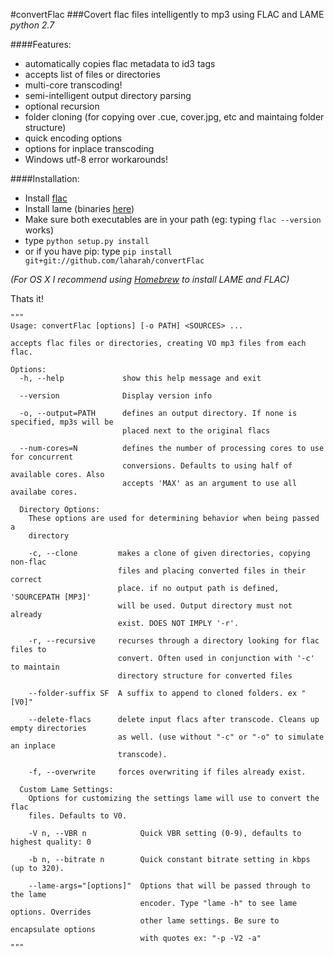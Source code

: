 #convertFlac
###Covert flac files intelligently to mp3 using FLAC and LAME
*python 2.7*

####Features:
*   automatically copies flac metadata to id3 tags
*   accepts list of files or directories
*   multi-core transcoding!
*   semi-intelligent output directory parsing
*   optional recursion
*   folder cloning (for copying over .cue, cover.jpg, etc and maintaing folder structure)
*   quick encoding options
*   options for inplace transcoding
*   Windows utf-8 error workarounds!

####Installation:
*   Install [flac](https://xiph.org/flac/download.html)
*   Install lame (binaries [here](http://lame.sourceforge.net/links.php#Binaries))
*   Make sure both executables are in your path (eg: typing `flac --version` works)
*   type `python setup.py install` 
*   or if you have pip: type `pip install git+git://github.com/laharah/convertFlac`

*(For OS X I recommend using [Homebrew](http://brew.sh) to install LAME and FLAC)*

Thats it!


    """
    Usage: convertFlac [options] [-o PATH] <SOURCES> ...

    accepts flac files or directories, creating VO mp3 files from each flac.

    Options:
      -h, --help             show this help message and exit

      --version              Display version info

      -o, --output=PATH      defines an output directory. If none is specified, mp3s will be
                             placed next to the original flacs

      --num-cores=N          defines the number of processing cores to use for concurrent
                             conversions. Defaults to using half of available cores. Also
                             accepts 'MAX' as an argument to use all availabe cores.

      Directory Options:
        These options are used for determining behavior when being passed a
        directory

        -c, --clone         makes a clone of given directories, copying non-flac
                            files and placing converted files in their correct
                            place. if no output path is defined, 'SOURCEPATH [MP3]'
                            will be used. Output directory must not already
                            exist. DOES NOT IMPLY '-r'.

        -r, --recursive     recurses through a directory looking for flac files to
                            convert. Often used in conjunction with '-c' to maintain
                            directory structure for converted files

        --folder-suffix SF  A suffix to append to cloned folders. ex " [V0]"

        --delete-flacs      delete input flacs after transcode. Cleans up empty directories
                            as well. (use without "-c" or "-o" to simulate an inplace
                            transcode).

        -f, --overwrite     forces overwriting if files already exist.

      Custom Lame Settings:
        Options for customizing the settings lame will use to convert the flac
        files. Defaults to V0.

        -V n, --VBR n            Quick VBR setting (0-9), defaults to highest quality: 0

        -b n, --bitrate n        Quick constant bitrate setting in kbps (up to 320).

        --lame-args="[options]"  Options that will be passed through to the lame
                                 encoder. Type "lame -h" to see lame options. Overrides
                                 other lame settings. Be sure to encapsulate options
                                 with quotes ex: "-p -V2 -a"
    """
